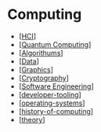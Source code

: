 Computing
=========

* [[HCI]]
* [[Quantum Computing]]
* [[Algorithums]]
* [[Data]]
* [[Graphics]]
* [[Cryptography]]
* [[Software Engineering]]
* [[developer-tooling]]
* [[operating-systems]]
* [[history-of-computing]]
* [[theory]]

[//begin]: # "Autogenerated link references for markdown compatibility"
[HCI]: HCI.md "HCI"
[Quantum Computing]: quantum-computing.md "Quantum Computing"
[Algorithums]: algorithums.md "Algorithms"
[Data]: data.md "Data"
[Graphics]: graphics.md "Graphics"
[Cryptography]: cryptography.md "Cryptography"
[Software Engineering]: software-engineering.md "Software Engineering"
[developer-tooling]: ../teacherTraining/developer-tooling.md "Developer Tooling"
[operating-systems]: operating-systems.md "Operating Systems"
[history-of-computing]: history-of-computing.md "history-of-computing"
[theory]: theory.md "Theory"
[//end]: # "Autogenerated link references"
